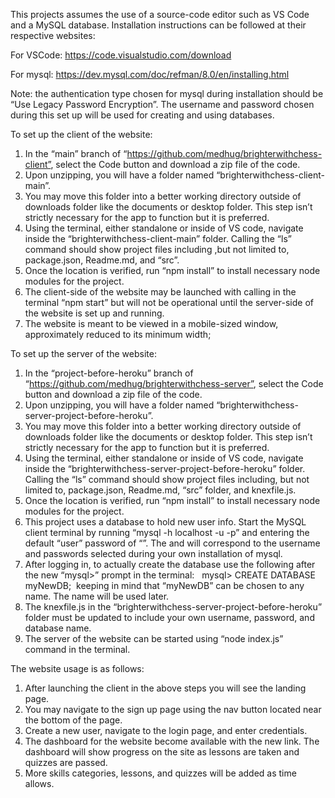 This projects assumes the use of a source-code editor such as VS Code and a MySQL database. Installation instructions can be followed at their respective websites:

For VSCode:
https://code.visualstudio.com/download


For mysql:
https://dev.mysql.com/doc/refman/8.0/en/installing.html

Note: the authentication type chosen for mysql during installation should be “Use Legacy Password Encryption”. The username and password chosen during this set up will be used for creating and using databases.


To set up the client of the website:

1. In the “main” branch of “https://github.com/medhug/brighterwithchess-client”, select the Code button and download a zip file of the code.
2. Upon unzipping, you will have a folder named “brighterwithchess-client-main”. 
3. You may move this folder into a better working directory outside of downloads folder like the documents or desktop folder. This step isn’t strictly necessary for the app to function but it is preferred. 
4. Using the terminal, either standalone or inside of VS code, navigate inside the “brighterwithchess-client-main” folder. Calling the “ls” command should show project files including ,but not limited to, package.json, Readme.md, and “src”. 
5. Once the location is verified, run “npm install” to install necessary node modules for the project.
6. The client-side of the website may be launched with calling in the terminal “npm start” but will not be operational until the server-side of the website is set up and running.
7. The website is meant to be viewed in a mobile-sized window, approximately reduced to its minimum width;


To set up the server of the website:

1. In the “project-before-heroku” branch of “https://github.com/medhug/brighterwithchess-server”, select the Code button and download a zip file of the code.
2. Upon unzipping, you will have a folder named “brighterwithchess-server-project-before-heroku”. 
3. You may move this folder into a better working directory outside of downloads folder like the documents or desktop folder. This step isn’t strictly necessary for the app to function but it is preferred.
4. Using the terminal, either standalone or inside of VS code, navigate inside the “brighterwithchess-server-project-before-heroku” folder. Calling the “ls” command should show project files including, but not limited to, package.json, Readme.md, “src” folder, and knexfile.js. 
5. Once the location is verified, run “npm install” to install necessary node modules for the project.
6. This project uses a database to hold new user info. Start the MySQL client terminal by running “mysql -h localhost -u <user> -p” and entering the default “user” password of “<useruser>”. The <user> and <useruser>  will correspond to the username and passwords selected during your own installation of mysql.
7. After logging in, to actually create the database use the following after the new “mysql>” prompt in the terminal:            mysql> CREATE DATABASE myNewDB;  keeping in mind that “myNewDB” can be chosen to any name. The name will be used later.
8. The knexfile.js in the “brighterwithchess-server-project-before-heroku” folder must be updated to include your own username, password, and database name.
9. The server of the website can be started using “node index.js” command in the terminal.


The website usage is as follows: 

1. After launching the client in the above steps you will see the landing page.
2. You may navigate to the sign up page using the nav button located near the bottom of the page.
3. Create a new user, navigate to the login page, and enter credentials.
4. The dashboard for the website become available with the new link. The dashboard will show progress on the site as lessons are taken and quizzes are passed.
5. More skills categories, lessons, and quizzes will be added as time allows.
